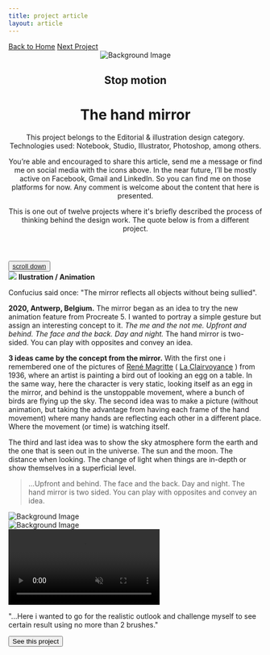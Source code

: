 ```yaml
---
title: project article
layout: article
---
```


<div class="codrops-top clearfix">
	<div class='container'>
	<span class="left"><a class="" href="{{site.baseurl}}/index"><span>Back to Home</span></a>
	</span>
	<span class="right"><a class="" href="{{site.baseurl}}/portraits"><span>Next Project</span></a></span>
	</div>
</div>
<header class="header">
	<div class="bg-img"><img src="{{ site.baseurl }}/assets/img/The-mirror/mirror-head2.jpg" alt="Background Image" /></div>
	<div class='container table-display'>
		<h2 class=''>Stop motion</h2>
		<div class="title">
			<h1 class='project-title'>The hand mirror</h1>
			<div class='row'>
				<div class='col-md-3 d-sm-none d-md-block d-lg-block d-none not-hidden'>
					<div class='icons-intro'>
						<i class='icon-pencil'></i>
					</div>
				<p class="subline">This project belongs to the Editorial & illustration design category. Technologies used: Notebook, Studio, Illustrator, Photoshop, among others.</p>
				</div>
				<div class='col-md-6 col-sm-12 cols-xs-12 not-hidden'>
					<div class='icons-intro'>
						<a href='#' onclick="window.open('https://www.facebook.com/sharer/sharer.php?u='+encodeURIComponent(location.href), 'facebook-share-dialog', 'width=600,height=600'); return false;"><i class='icon-facebook1 link'></i></a>
						<a href="https://mail.google.com/mail/?view=cm&fs=1&to=fugitloop@gmail.com&su=Hi&body=My name is..." onclick="javascript:window.open(this.href,'', 'menubar=no,toolbar=no,resizable=yes,scrollbars=yes,height=600,width=600');return false;"><i class='icon-googleplus link'></i></a>
						<a href="javascript:void(0)" onclick="window.open( 'https://www.linkedin.com/in/juanantoniogodoyberner/', 'sharer', 'toolbar=0, status=0, width=600, height=600');return false;" title="Linkedin"><i class='icon-linkedin1 link'></i></a>
					</div>
				<p class="subline">You’re able and encouraged to share this article, send me a message or find me on social media with the icons above. In the near future, I’ll be mostly active on Facebook, Gmail and LinkedIn. So you can find me on those platforms for now. Any comment is welcome about the content that here is presented.</p>
				</div>
				<div class='col-md-3 d-sm-none d-md-block d-lg-block d-none not-hidden'>
					<div class='icons-intro'>
						<i class='icon-book-open'></i>
					</div>
				<p class="subline">This is one out of twelve projects where it's briefly described the process of thinking behind the design work. The quote below is from a different project.</p>
				</div>
			</div>
		</div>
	</div>
</header>
<button class="trigger" data-info=""><a href="#section2" class="cd-scroll-down-w cd-image-replace bounce">scroll down</a></button>
<div class='container behind'>
	<div class='row'>
		<div class='col-md-3'>
			<aside class='project-parameters'>
						<img src='{{ site.baseurl }}/assets/img/The-mirror/hand-finished.gif'>
					<span><b>Ilustration / Animation</b></span>
					<p>Confucius said once: "The mirror reflects all objects without being sullied".</p>	
			</aside>
		</div>
		<div class='col-md-6'>
			<article class="content">
				<div>
					<p><b>2020, Antwerp, Belgium.</b> The mirror began as an idea to try the new animation feature from Procreate 5. I wanted to portray a simple gesture but assign an interesting concept to it. <i>The me and the not me. Upfront and behind. The face and the back. Day and night.</i> The hand mirror is two-sided. You can play with opposites and convey an idea.</p>
					<p><b>3 ideas came by the concept from the mirror.</b> With the first one i remembered one of the pictures of <a href=''>René Magritte</a> ( <a href=''>La Clairvoyance</a> ) from 1936, where an artist is painting a bird out of looking an egg on a table. In the same way, here the character is very static, looking itself as an egg in the mirror, and behind is the unstoppable movement, where a bunch of birds are flying up the sky. The second idea was to make a picture (without animation, but taking the advantage from having each frame of the hand movement) where many hands are reflecting each other in a different place. Where the movement (or time) is watching itself.</p>
					<p>The third and last idea was to show the sky atmosphere form the earth and the one that is seen out in the universe. The sun and the moon. The distance when looking. The change of light when things are in-depth or show themselves in a superficial level.</p>
					<blockquote>...Upfront and behind. The face and the back. Day and night. The hand mirror is two sided. You can play with opposites and convey an idea.</blockquote>
					<div class='project-img-vertical'><img class='centered' src="{{ site.baseurl }}/assets/img/The-mirror/hand-finished.gif" alt="Background Image"/></div>
					<div class='project-img-horizontal'><img class='centered' src="{{ site.baseurl }}/assets/img/The-mirror/manos.jpg" alt="Background Image"/></div>
					<video playsinline autoplay muted loop>
						<source src="{{ site.baseurl }}/assets/img/The-mirror/birds.mp4" type="video/mp4"  />
					    <source src="{{ site.baseurl }}/assets/img/The-mirror/birds.webm" type="video/webm"  />
					</video>
				</div>
			</article>
		</div>
		<div class='col-md-3'>
			<aside class='project-quote'>
					<p>"...Here i wanted to go for the realistic outlook and challenge myself to see certain result using no more than 2 brushes."</p>
			</aside>
			<a class='fade-in' href='{{site.baseurl}}/portraits'><button class="button button--rayen button--border-thin button--text-thick button--text-upper button--size-s" data-text="See this project"><span>See this project</span></button></a>
		</div>
	</div>
</div>